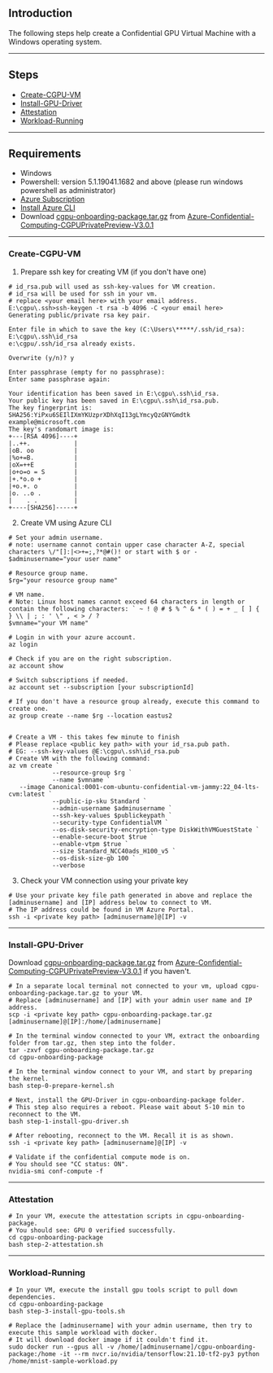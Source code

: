 ## Introduction

The following steps help create a Confidential GPU Virtual Machine with a Windows operating system.

-----------------------------------------------

## Steps

- [Create-CGPU-VM](#Create-CGPU-VM)
- [Install-GPU-Driver](#Install-GPU-Driver)
- [Attestation](#Attestation)
- [Workload-Running](#Workload-Running)

-------------------------------------------

## Requirements

- Windows
- Powershell: version 5.1.19041.1682 and above (please run windows powershell as administrator)
- [Azure Subscription](https://docs.microsoft.com/en-us/azure/cost-management-billing/manage/create-subscription)
- [Install Azure CLI](https://docs.microsoft.com/en-us/cli/azure/install-azure-cli)
- Download [cgpu-onboarding-package.tar.gz](https://github.com/Azure-Confidential-Computing/PrivatePreview/releases/download/V3.0.1/cgpu-onboarding-package.tar.gz) from [Azure-Confidential-Computing-CGPUPrivatePreview-V3.0.1](https://github.com/Azure-Confidential-Computing/PrivatePreview/releases/tag/V3.0.1)

----------------------------------------------------

### Create-CGPU-VM

1. Prepare ssh key for creating VM (if you don't have one)

```
# id_rsa.pub will used as ssh-key-values for VM creation.
# id_rsa will be used for ssh in your vm.
# replace <your email here> with your email address.
E:\cgpu\.ssh>ssh-keygen -t rsa -b 4096 -C <your email here>
Generating public/private rsa key pair.

Enter file in which to save the key (C:\Users\*****/.ssh/id_rsa): E:\cgpu\.ssh\id_rsa
e:\cgpu/.ssh/id_rsa already exists.

Overwrite (y/n)? y

Enter passphrase (empty for no passphrase):
Enter same passphrase again:

Your identification has been saved in E:\cgpu\.ssh\id_rsa.
Your public key has been saved in E:\cgpu\.ssh\id_rsa.pub.
The key fingerprint is:
SHA256:YiPxu6SEIlIXmYKUzprXDhXqI13gLYmcyQzGNYGmdtk example@microsoft.com
The key's randomart image is:
+---[RSA 4096]----+
|..++.            |
|oB. oo           |
|%o+=B.           |
|oX=++E           |
|o+o=o = S        |
|+.*o.o +         |
|+o.+. o          |
|o. ..o .         |
|    . .          |
+----[SHA256]-----+
```

2. Create VM using Azure CLI

```
# Set your admin username.
# note: username cannot contain upper case character A-Z, special characters \/"[]:|<>+=;,?*@#()! or start with $ or -
$adminusername="your user name"

# Resource group name.
$rg="your resource group name"

# VM name.
# Note: Linux host names cannot exceed 64 characters in length or contain the following characters: ` ~ ! @ # $ % ^ & * ( ) = + _ [ ] { } \\ | ; : ' \" , < > / ?
$vmname="your VM name"

# Login in with your azure account.
az login

# Check if you are on the right subscription.
az account show

# Switch subscriptions if needed.
az account set --subscription [your subscriptionId]

# If you don't have a resource group already, execute this command to create one.
az group create --name $rg --location eastus2


# Create a VM - this takes few minute to finish
# Please replace <public key path> with your id_rsa.pub path.
# EG: --ssh-key-values @E:\cgpu\.ssh\id_rsa.pub 
# Create VM with the following command:
az vm create `
			--resource-group $rg `
			--name $vmname `
   --image Canonical:0001-com-ubuntu-confidential-vm-jammy:22_04-lts-cvm:latest `
			--public-ip-sku Standard `
			--admin-username $adminusername `
			--ssh-key-values $publickeypath `
			--security-type ConfidentialVM `
			--os-disk-security-encryption-type DiskWithVMGuestState `
			--enable-secure-boot $true `
			--enable-vtpm $true `
			--size Standard_NCC40ads_H100_v5 `
			--os-disk-size-gb 100 `
			--verbose
```

 3. Check your VM connection using your private key

```
# Use your private key file path generated in above and replace the [adminusername] and [IP] address below to connect to VM.
# The IP address could be found in VM Azure Portal.
ssh -i <private key path> [adminusername]@[IP] -v
```

---------------

### Install-GPU-Driver

Download [cgpu-onboarding-package.tar.gz](https://github.com/Azure-Confidential-Computing/PrivatePreview/releases/download/V3.0.1/cgpu-onboarding-package.tar.gz) from [Azure-Confidential-Computing-CGPUPrivatePreview-V3.0.1](https://github.com/Azure-Confidential-Computing/PrivatePreview/releases/tag/V3.0.1) if you haven't.

```
# In a separate local terminal not connected to your vm, upload cgpu-onboarding-package.tar.gz to your VM. 
# Replace [adminusername] and [IP] with your admin user name and IP address.
scp -i <private key path> cgpu-onboarding-package.tar.gz [adminusername]@[IP]:/home/[adminusername]

# In the terminal window connected to your VM, extract the onboarding folder from tar.gz, then step into the folder.
tar -zxvf cgpu-onboarding-package.tar.gz
cd cgpu-onboarding-package 

# In the terminal window connect to your VM, and start by preparing the kernel.
bash step-0-prepare-kernel.sh

# Next, install the GPU-Driver in cgpu-onboarding-package folder.
# This step also requires a reboot. Please wait about 5-10 min to reconnect to the VM.
bash step-1-install-gpu-driver.sh

# After rebooting, reconnect to the VM. Recall it is as shown.
ssh -i <private key path> [adminusername]@[IP] -v

# Validate if the confidential compute mode is on.
# You should see "CC status: ON".
nvidia-smi conf-compute -f 

```

---------------

### Attestation

```
# In your VM, execute the attestation scripts in cgpu-onboarding-package.
# You should see: GPU 0 verified successfully.
cd cgpu-onboarding-package 
bash step-2-attestation.sh
```

-----------------

### Workload-Running

```
# In your VM, execute the install gpu tools script to pull down dependencies.
cd cgpu-onboarding-package 
bash step-3-install-gpu-tools.sh

# Replace the [adminusername] with your admin username, then try to execute this sample workload with docker.
# It will download docker image if it couldn't find it.
sudo docker run --gpus all -v /home/[adminusername]/cgpu-onboarding-package:/home -it --rm nvcr.io/nvidia/tensorflow:21.10-tf2-py3 python /home/mnist-sample-workload.py

```
